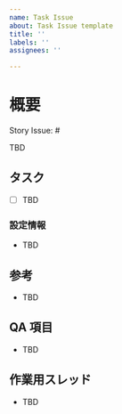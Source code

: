 ```yaml
---
name: Task Issue
about: Task Issue template
title: ''
labels: ''
assignees: ''

---
```


# 概要

Story Issue: #

TBD

## タスク

- [ ] TBD

### 設定情報

- TBD

## 参考

- TBD

## QA 項目

- TBD

## 作業用スレッド

- TBD
